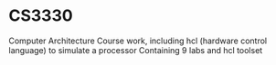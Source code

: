 # CS3330
Computer Architecture Course work, including hcl (hardware control language) to simulate a processor
Containing 9 labs and hcl toolset

